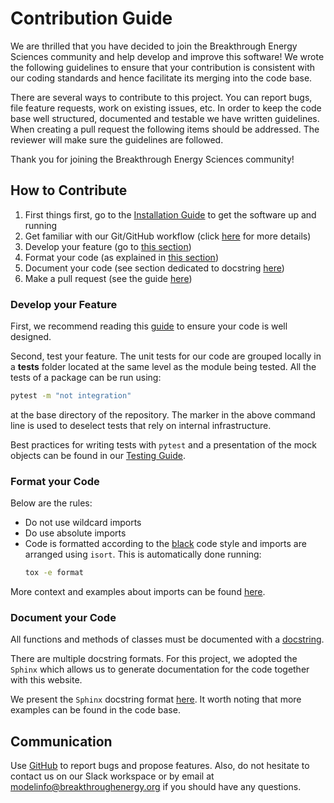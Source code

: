 # Contribution Guide
We are thrilled that you have decided to join the Breakthrough Energy Sciences community and help develop and improve this software! We wrote the following guidelines to ensure that your contribution is consistent with our coding standards and hence facilitate its merging into the code base.

There are several ways to contribute to this project. You can report bugs, file feature requests, work on existing issues, etc. In order to keep the code base well structured, documented and testable we have written guidelines. When creating a pull request the following items should be addressed. The reviewer will make sure the guidelines are followed.

Thank you for joining the Breakthrough Energy Sciences community!


## How to Contribute
1. First things first, go to the [Installation Guide](../user/installation_guide.md) to get the software up and running
2. Get familiar with our Git/GitHub workflow (click [here][git guide] for more details)
3. Develop your feature (go to [this section](#develop-your-feature))
4. Format your code (as explained in [this section](#format-your-code))
5. Document your code (see section dedicated to docstring [here](#document-your-code))
6. Make a pull request (see the guide [here][git guide])


### Develop your Feature
First, we recommend reading this [guide](coding_guide.md) to ensure your code is well designed.

Second, test your feature. The unit tests for our code are grouped locally in a **tests** folder located at the same level as the module being tested. All the tests of a package can be run using:
```bash
pytest -m "not integration"
```
at the base directory of the repository. The marker in the above command line is used to deselect tests that rely on internal infrastructure.

Best practices for writing tests with `pytest` and a presentation of the mock objects can be found in our [Testing Guide](testing_guide.md).



### Format your Code
Below are the rules:
* Do not use wildcard imports
* Do use absolute imports
* Code is formatted according to the [black] code style and imports are arranged using `isort`. This is automatically done running:
  ```bash
  tox -e format
  ```

More context and examples about imports can be found [here](import_guide.md).


### Document your Code
All functions and methods of classes must be documented with a [docstring][PEP 257].

There are multiple docstring formats. For this project, we adopted the `Sphinx` which allows us to generate documentation for the code together with this website.

We present the `Sphinx` docstring format [here](code_documentation.md). It worth noting that more examples can be found in the code base.


## Communication
Use [GitHub] to report bugs and propose features. Also, do not hesitate to contact us on our Slack workspace or by email at <modelinfo@breakthroughenergy.org> if you should have any questions.


[bes]: https://science.breakthroughenergy.org/
[black]: https://github.com/psf/black
[branching]: https://nvie.com/posts/a-successful-git-branching-model/
[GitHub]: https://github.com/Breakthrough-Energy
[git guide]: ../user/git_guide
[git message]: https://seesparkbox.com/foundry/semantic_commit_messages
[git rebase]: https://git-scm.com/book/en/v2/Git-Tools-Rewriting-History
[PEP 8]: https://www.python.org/dev/peps/pep-0008/
[PEP 257]: https://www.python.org/dev/peps/pep-0257/
[pytest]: https://docs.pytest.org/en/stable/getting-started.html
